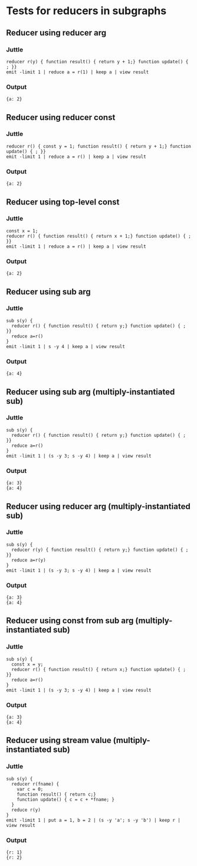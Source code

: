 # Tests for reducers in subgraphs



## Reducer using reducer arg

### Juttle

    reducer r(y) { function result() { return y + 1;} function update() { ; }}
    emit -limit 1 | reduce a = r(1) | keep a | view result

### Output

    {a: 2}


## Reducer using reducer const

### Juttle

    reducer r() { const y = 1; function result() { return y + 1;} function update() { ; }}
    emit -limit 1 | reduce a = r() | keep a | view result

### Output

    {a: 2}


## Reducer using top-level const

### Juttle

    const x = 1;
    reducer r() { function result() { return x + 1;} function update() { ; }}
    emit -limit 1 | reduce a = r() | keep a | view result

### Output

    {a: 2}


## Reducer using sub arg

### Juttle

    sub s(y) {
      reducer r() { function result() { return y;} function update() { ; }}
      reduce a=r()
    }
    emit -limit 1 | s -y 4 | keep a | view result

### Output

    {a: 4}


## Reducer using sub arg (multiply-instantiated sub)

### Juttle

    sub s(y) {
      reducer r() { function result() { return y;} function update() { ; }}
      reduce a=r()
    }
    emit -limit 1 | (s -y 3; s -y 4) | keep a | view result

### Output

    {a: 3}
    {a: 4}


## Reducer using reducer arg (multiply-instantiated sub)

### Juttle

    sub s(y) {
      reducer r(y) { function result() { return y;} function update() { ; }}
      reduce a=r(y)
    }
    emit -limit 1 | (s -y 3; s -y 4) | keep a | view result

### Output

    {a: 3}
    {a: 4}

## Reducer using const from sub arg (multiply-instantiated sub)

### Juttle

    sub s(y) {
      const x = y;
      reducer r() { function result() { return x;} function update() { ; }}
      reduce a=r()
    }
    emit -limit 1 | (s -y 3; s -y 4) | keep a | view result

### Output

    {a: 3}
    {a: 4}


## Reducer using stream value (multiply-instantiated sub)

### Juttle

    sub s(y) {
      reducer r(fname) {
        var c = 0;
        function result() { return c;}
        function update() { c = c + *fname; }
      }
      reduce r(y)
    }
    emit -limit 1 | put a = 1, b = 2 | (s -y 'a'; s -y 'b') | keep r | view result

### Output

    {r: 1}
    {r: 2}
